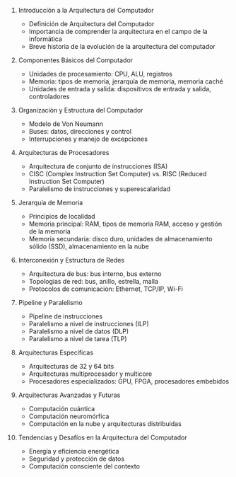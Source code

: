 1. Introducción a la Arquitectura del Computador
   - Definición de Arquitectura del Computador
   - Importancia de comprender la arquitectura en el campo de la informática
   - Breve historia de la evolución de la arquitectura del computador

2. Componentes Básicos del Computador
   - Unidades de procesamiento: CPU, ALU, registros
   - Memoria: tipos de memoria, jerarquía de memoria, memoria caché
   - Unidades de entrada y salida: dispositivos de entrada y salida, controladores

3. Organización y Estructura del Computador
   - Modelo de Von Neumann
   - Buses: datos, direcciones y control
   - Interrupciones y manejo de excepciones

4. Arquitecturas de Procesadores
   - Arquitectura de conjunto de instrucciones (ISA)
   - CISC (Complex Instruction Set Computer) vs. RISC (Reduced Instruction Set Computer)
   - Paralelismo de instrucciones y superescalaridad

5. Jerarquía de Memoria
   - Principios de localidad
   - Memoria principal: RAM, tipos de memoria RAM, acceso y gestión de la memoria
   - Memoria secundaria: disco duro, unidades de almacenamiento sólido (SSD), almacenamiento en la nube

6. Interconexión y Estructura de Redes
   - Arquitectura de bus: bus interno, bus externo
   - Topologías de red: bus, anillo, estrella, malla
   - Protocolos de comunicación: Ethernet, TCP/IP, Wi-Fi

7. Pipeline y Paralelismo
   - Pipeline de instrucciones
   - Paralelismo a nivel de instrucciones (ILP)
   - Paralelismo a nivel de datos (DLP)
   - Paralelismo a nivel de tarea (TLP)

8. Arquitecturas Específicas
   - Arquitecturas de 32 y 64 bits
   - Arquitecturas multiprocesador y multicore
   - Procesadores especializados: GPU, FPGA, procesadores embebidos

9. Arquitecturas Avanzadas y Futuras
   - Computación cuántica
   - Computación neuromórfica
   - Computación en la nube y arquitecturas distribuidas

10. Tendencias y Desafíos en la Arquitectura del Computador
    - Energía y eficiencia energética
    - Seguridad y protección de datos
    - Computación consciente del contexto
